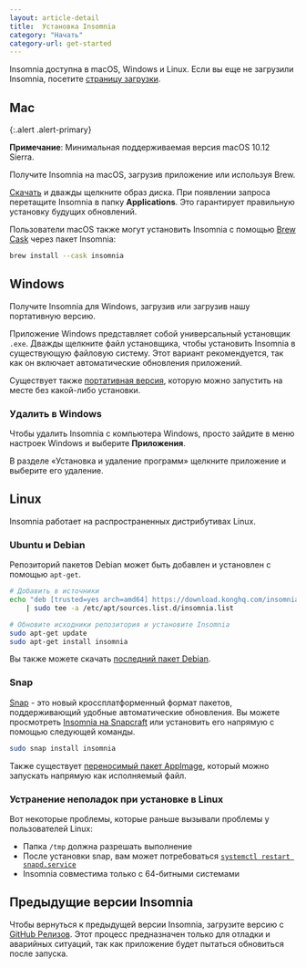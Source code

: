 ```yaml
---
layout: article-detail
title:  Установка Insomnia
category: "Начать"
category-url: get-started
---
```


Insomnia доступна в macOS, Windows и Linux. Если вы еще не загрузили Insomnia, посетите [страницу загрузки](https://insomnia.rest/download).

## Mac

{:.alert .alert-primary}

**Примечание**: Минимальная поддерживаемая версия macOS 10.12 Sierra.

Получите Insomnia на macOS, загрузив приложение или используя Brew.

[Скачать](https://insomnia.rest/download) и дважды щелкните образ диска. При появлении запроса перетащите Insomnia в папку **Applications**. Это гарантирует правильную установку будущих обновлений.

Пользователи macOS также могут установить Insomnia с помощью [Brew Cask](https://brew.sh/) через пакет Insomnia:

```bash
brew install --cask insomnia
```

## Windows

Получите Insomnia для Windows, загрузив или загрузив нашу портативную версию.

Приложение Windows представляет собой универсальный установщик `.exe`. Дважды щелкните файл установщика, чтобы установить Insomnia в существующую файловую систему. Этот вариант рекомендуется, так как он включает автоматические обновления приложений.

Существует также [портативная версия](https://github.com/Kong/insomnia/releases/tag/core%402021.6.0), которую можно запустить на месте без какой-либо установки.

### Удалить в Windows

Чтобы удалить Insomnia с компьютера Windows, просто зайдите в меню настроек Windows и выберите **Приложения**.

В разделе «Установка и удаление программ» щелкните приложение и выберите его удаление.

## Linux

Insomnia работает на распространенных дистрибутивах Linux.

### Ubuntu и Debian

Репозиторий пакетов Debian может быть добавлен и установлен с помощью `apt-get`.

```bash
# Добавить в источники
echo "deb [trusted=yes arch=amd64] https://download.konghq.com/insomnia-ubuntu/ default all" \
    | sudo tee -a /etc/apt/sources.list.d/insomnia.list

# Обновите исходники репозитория и установите Insomnia
sudo apt-get update
sudo apt-get install insomnia
```

Вы также можете скачать [последний пакет Debian](https://download.konghq.com/insomnia-ubuntu/).

### Snap

[Snap](https://snapcraft.io/) - это новый кроссплатформенный формат пакетов, поддерживающий удобные автоматические обновления. Вы можете просмотреть [Insomnia на Snapcraft](https://snapcraft.io/insomnia) или установить его напрямую с помощью следующей команды.

```bash
sudo snap install insomnia
```

Также существует [переносимый пакет AppImage](https://github.com/Kong/insomnia/releases/tag/core%402021.6.0), который можно запускать напрямую как исполняемый файл.

### Устранение неполадок при установке в Linux

Вот некоторые проблемы, которые раньше вызывали проблемы у пользователей Linux:

* Папка `/tmp` должна разрешать выполнение
* После установки snap, вам может потребоваться [`systemctl restart snapd.service`](https://bugs.launchpad.net/ubuntu/+source/snapd/+bug/1631514)
* Insomnia совместима только с 64-битными системами

## Предыдущие версии Insomnia

Чтобы вернуться к предыдущей версии Insomnia, загрузите версию с [GitHub Релизов](https://github.com/kong/insomnia/releases). Этот процесс предназначен только для отладки и аварийных ситуаций, так как приложение будет пытаться обновиться после запуска.
